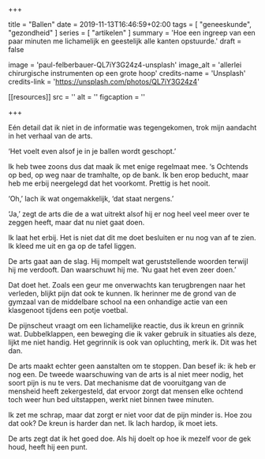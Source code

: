 +++

title = "Ballen"
date = 2019-11-13T16:46:59+02:00 
tags = [ "geneeskunde", "gezondheid" ] 
series = [ "artikelen" ] 
summary = 'Hoe een ingreep van een paar minuten me lichamelijk en geestelijk alle kanten opstuurde.'
draft = false

image = 'paul-felberbauer-QL7iY3G24z4-unsplash'
image_alt = 'allerlei chirurgische instrumenten op een grote hoop'
credits-name = 'Unsplash'
credits-link = 'https://unsplash.com/photos/QL7iY3G24z4'

[[resources]]
src = ''
alt = ''
figcaption = ''


+++

Eén detail dat ik niet in de informatie was tegengekomen, trok mijn aandacht in het verhaal van de arts.

‘Het voelt even alsof je in je ballen wordt geschopt.’

Ik heb twee zoons dus dat maak ik met enige regelmaat mee. ‘s Ochtends op bed, op weg naar de tramhalte, op de bank. Ik ben erop beducht, maar heb me erbij neergelegd dat het voorkomt. Prettig is het nooit.

‘Oh,’ lach ik wat ongemakkelijk, ‘dat staat nergens.’

‘Ja,’ zegt de arts die de a wat uitrekt alsof hij er nog heel veel meer over te zeggen heeft, maar dat nu niet gaat doen.

Ik laat het erbij. Het is niet dat dit me doet besluiten er nu nog van af te zien. Ik kleed me uit en ga op de tafel liggen.

De arts gaat aan de slag. Hij mompelt wat geruststellende woorden terwijl hij me verdooft. Dan waarschuwt hij me. ‘Nu gaat het even zeer doen.’

Dat doet het. Zoals een geur me onverwachts kan terugbrengen naar het verleden, blijkt pijn dat ook te kunnen. Ik herinner me de grond van de gymzaal van de middelbare school na een onhandige actie van een klasgenoot tijdens een potje voetbal.

De pijnscheut vraagt om een lichamelijke reactie, dus ik kreun en grinnik wat. Dubbelklappen, een beweging die ik vaker gebruik in situaties als deze, lijkt me niet handig. Het gegrinnik is ook van opluchting, merk ik. Dit was het dan.

De arts maakt echter geen aanstalten om te stoppen. Dan besef ik: ik heb er nog een. De tweede waarschuwing van de arts is al niet meer nodig, het soort pijn is nu te vers. Dat mechanisme dat de vooruitgang van de mensheid heeft zekergesteld, dat ervoor zorgt dat mensen elke ochtend toch weer hun bed uitstappen, werkt niet binnen twee minuten.

Ik zet me schrap, maar dat zorgt er niet voor dat de pijn minder is. Hoe zou dat ook? De kreun is harder dan net. Ik lach hardop, ik moet iets.

De arts zegt dat ik het goed doe. Als hij doelt op hoe ik mezelf voor de gek houd, heeft hij een punt.